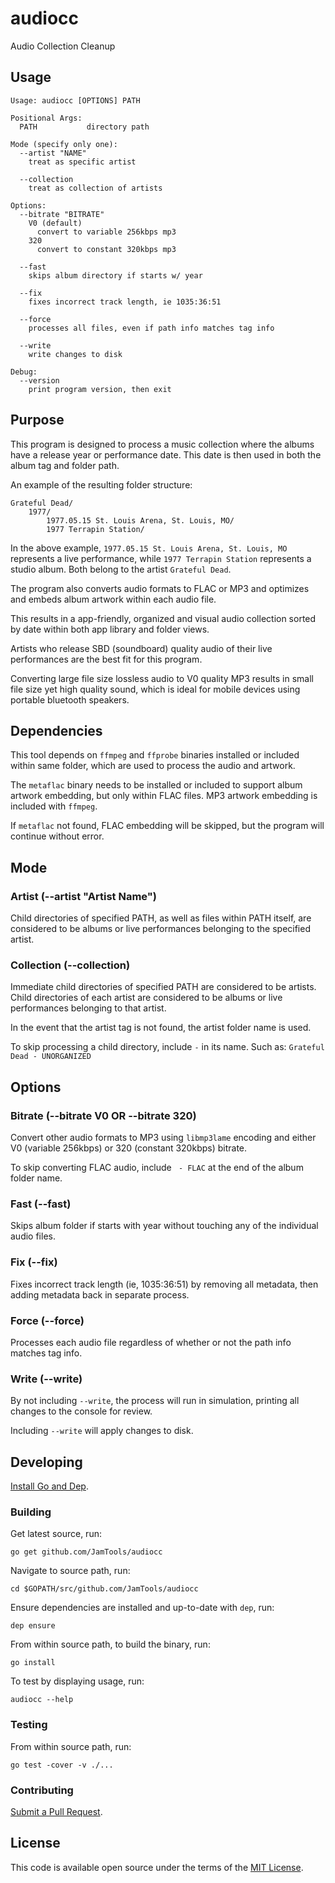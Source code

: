 # audiocc

Audio Collection Cleanup

## Usage

```
Usage: audiocc [OPTIONS] PATH

Positional Args:
  PATH           directory path

Mode (specify only one):
  --artist "NAME"
    treat as specific artist

  --collection
    treat as collection of artists

Options:
  --bitrate "BITRATE"
    V0 (default)
      convert to variable 256kbps mp3
    320
      convert to constant 320kbps mp3

  --fast
    skips album directory if starts w/ year

  --fix
    fixes incorrect track length, ie 1035:36:51

  --force
    processes all files, even if path info matches tag info

  --write
    write changes to disk

Debug:
  --version
    print program version, then exit

```

## Purpose

This program is designed to process a music collection where the albums have a release year
or performance date. This date is then used in both the album tag and folder path.

An example of the resulting folder structure:

```
Grateful Dead/
    1977/
        1977.05.15 St. Louis Arena, St. Louis, MO/
        1977 Terrapin Station/
```

In the above example, `1977.05.15 St. Louis Arena, St. Louis, MO` represents a live performance, while
`1977 Terrapin Station` represents a studio album. Both belong to the artist `Grateful Dead`.

The program also converts audio formats to FLAC or MP3 and optimizes and embeds album artwork
within each audio file.

This results in a app-friendly, organized and visual audio collection sorted by date within both app
library and folder views.

Artists who release SBD (soundboard) quality audio of their live performances are the best fit for
this program.

Converting large file size lossless audio to V0 quality MP3 results in small file size yet
high quality sound, which is ideal for mobile devices using portable bluetooth speakers.

## Dependencies

This tool depends on `ffmpeg` and `ffprobe` binaries installed or included within same folder, 
which are used to process the audio and artwork.

The `metaflac` binary needs to be installed or included to support album artwork embedding, but only
within FLAC files. MP3 artwork embedding is included with `ffmpeg`.

If `metaflac` not found, FLAC embedding will be skipped, but the program will continue without error.

## Mode

### Artist (--artist "Artist Name")

Child directories of specified PATH, as well as files within PATH itself, are considered to be albums
or live performances belonging to the specified artist.

### Collection (--collection)

Immediate child directories of specified PATH are considered to be artists. Child directories of each
artist are considered to be albums or live performances belonging to that artist.

In the event that the artist tag is not found, the artist folder name is used.

To skip processing a child directory, include ` - ` in its name. Such as: `Grateful Dead - UNORGANIZED`

## Options

### Bitrate (--bitrate V0 OR --bitrate 320)

Convert other audio formats to MP3 using `libmp3lame` encoding and either V0 (variable 256kbps) or 320
(constant 320kbps) bitrate.

To skip converting FLAC audio, include ` - FLAC` at the end of the album folder name.

### Fast (--fast)

Skips album folder if starts with year without touching any of the individual audio files.

### Fix (--fix)

Fixes incorrect track length (ie, 1035:36:51) by removing all metadata, then adding metadata
back in separate process.

### Force (--force)

Processes each audio file regardless of whether or not the path info matches tag info.

### Write (--write)

By not including `--write`, the process will run in simulation, printing all changes to
the console for review.

Including `--write` will apply changes to disk.

## Developing

[Install Go and Dep](docs/INSTALL_GO_DEP.md).

### Building

Get latest source, run:

    go get github.com/JamTools/audiocc

Navigate to source path, run:

    cd $GOPATH/src/github.com/JamTools/audiocc

Ensure dependencies are installed and up-to-date with `dep`, run:

    dep ensure

From within source path, to build the binary, run:

    go install

To test by displaying usage, run:

    audiocc --help

### Testing

From within source path, run:

    go test -cover -v ./...

### Contributing

[Submit a Pull Request](docs/SUBMIT_PR.md).

## License

This code is available open source under the terms of the [MIT License](http://opensource.org/licenses/MIT).
